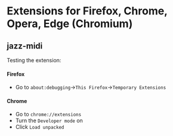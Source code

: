 # Extensions for Firefox, Chrome, Opera, Edge (Chromium)

## jazz-midi

Testing the extension:

#### Firefox

- Go to `about:debugging`->`This Firefox`->`Temporary Extensions`


#### Chrome

- Go to `chrome://extensions`
- Turn the `Developer mode` on
- Click `Load unpacked`